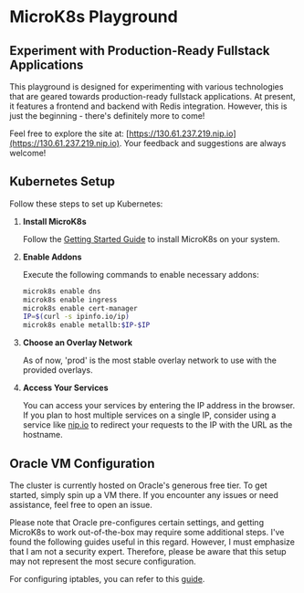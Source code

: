 # MicroK8s Playground

## Experiment with Production-Ready Fullstack Applications

This playground is designed for experimenting with various technologies that are geared towards production-ready fullstack applications. At present, it features a frontend and backend with Redis integration. However, this is just the beginning - there's definitely more to come!

Feel free to explore the site at: [https://130.61.237.219.nip.io](https://130.61.237.219.nip.io). Your feedback and suggestions are always welcome!

## Kubernetes Setup

Follow these steps to set up Kubernetes:

1. **Install MicroK8s**

   Follow the [Getting Started Guide](https://microk8s.io/docs/getting-started) to install MicroK8s on your system.

2. **Enable Addons**

   Execute the following commands to enable necessary addons:

    ```bash
    microk8s enable dns
    microk8s enable ingress
    microk8s enable cert-manager
    IP=$(curl -s ipinfo.io/ip)
    microk8s enable metallb:$IP-$IP
    ```

3. **Choose an Overlay Network**

   As of now, 'prod' is the most stable overlay network to use with the provided overlays.

4. **Access Your Services**

   You can access your services by entering the IP address in the browser. If you plan to host multiple services on a single IP, consider using a service like [nip.io](https://nip.io) to redirect your requests to the IP with the URL as the hostname.

## Oracle VM Configuration

The cluster is currently hosted on Oracle's generous free tier. To get started, simply spin up a VM there. If you encounter any issues or need assistance, feel free to open an issue.

Please note that Oracle pre-configures certain settings, and getting MicroK8s to work out-of-the-box may require some additional steps. I've found the following guides useful in this regard. However, I must emphasize that I am not a security expert. Therefore, please be aware that this setup may not represent the most secure configuration.

For configuring iptables, you can refer to this [guide](https://github.com/canonical/microk8s/issues/854#issuecomment-1716576495).

